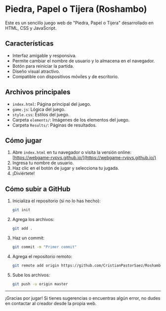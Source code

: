 # Piedra, Papel o Tijera (Roshambo)

Este es un sencillo juego web de "Piedra, Papel o Tijera" desarrollado en HTML, CSS y JavaScript.

## Características
- Interfaz amigable y responsiva.
- Permite cambiar el nombre de usuario y lo almacena en el navegador.
- Botón para reiniciar la partida.
- Diseño visual atractivo.
- Compatible con dispositivos móviles y de escritorio.

## Archivos principales
- `index.html`: Página principal del juego.
- `game.js`: Lógica del juego.
- `style.css`: Estilos del juego.
- Carpeta `elements/`: Imágenes de los elementos del juego.
- Carpeta `Results/`: Páginas de resultados.

## Cómo jugar
1. Abre `index.html` en tu navegador o visita la versión online:
   [https://webgame-rvpvs.github.io/](https://webgame-rvpvs.github.io/)
2. Ingresa tu nombre de usuario.
3. Haz clic en el botón de jugar y selecciona tu jugada.
4. ¡Diviértete!

## Cómo subir a GitHub
1. Inicializa el repositorio (si no lo has hecho):
   ```sh
   git init
   ```
2. Agrega los archivos:
   ```sh
   git add .
   ```
3. Haz un commit:
   ```sh
   git commit -m "Primer commit"
   ```
4. Agrega el repositorio remoto:
   ```sh
   git remote add origin https://github.com/CristianPastorSaez/Roshambo.git
   ```
5. Sube los archivos:
   ```sh
   git push -u origin master
   ```

---

¡Gracias por jugar! Si tienes sugerencias o encuentras algún error, no dudes en contactar al creador desde la propia web.
